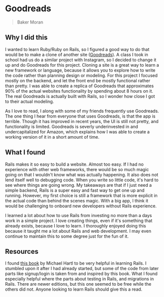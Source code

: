 # Goodreads

> Baker Moran

## Why I did this

I wanted to learn Ruby/Ruby on Rails, so I figured a good way to do that would be to make a clone of another site ([Goodreads](https://www.goodreads.com/)). A class I took in school had us do a similar project with Instagram, so I decided to change it up and do Goodreads for this project. Cloning a site is a great way to learn a new framework or language, because it allows you to explore how to write the code rather than planning design or modeling. For this project I focused mostly on the backend, and let the front end be mostly functional rather than pretty. I was able to create a replica of Goodreads that approximates 90% of the actual websites functionality by spending about 8 hours on it. The real Goodreads is actually built with Rails, so I wonder how close I got to their actual modeling.

As I love to read, I along with some of my friends frequently use Goodreads. The one thing I hear from everyone that uses Goodreads, is that the app is terrible. Though it has improved in recent years, the UI is still not pretty, and functionality is limited. Goodreads is severly underinvested in and undercapitalized for Amazon, which explains how I was able to create a working version of it in a short amount of time.

## What I found

Rails makes it so easy to build a website. Almost too easy. If I had no experience with other web frameworks, there would be so much magic going on that I wouldn't know what was actually happening. It also does not lend itself well to debugging code. When you write so little code, it's hard to see where things are going wrong. My takeaways are that if I just need a simple backend, Rails is a super easy and fast way to get one up and running. However, my first choice is still a framework that is more explicit in the actual code than behind the scenes magic. With a big app, I think it would be challenging to onboard new developers without Rails experience.

I learned a lot about how to use Rails from investing no more than a days work in a simple project. I love creating things, even if it's something that already exists, because I love to learn. I thoroughly enjoyed doing this because it taught me a lot about Rails and web development. I may even continue to maintain this to some degree just for the fun of it.

## Resources

I found [this book](https://3rd-edition.railstutorial.org/book) by Michael Hartl to be very helpful in learning Rails. I stumbled upon it after I had already started, but some of the code from later parts like signup/login is taken from and inspired by this book. What I found especially helpful where the parts about testing in Rails, and migrations in Rails. There are newer editions, but this  one seemed to be free while the others did not. Anyone looking to learn Rails should give this a read.
